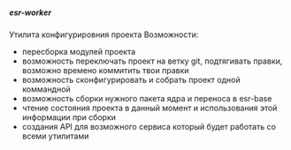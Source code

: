 ##### esr-worker

Утилита конфигурировния проекта
Возможности:
- пересборка модулей проекта
- возможность переключать проект на ветку git, подтягивать правки, возможно времено коммитить твои правки
- возможность сконфигурировать и собрать проект одной коммандной
- возможность сборки нужного пакета ядра и переноса в esr-base
- чтение состояния проекта в данный момент и использования этой информации при сборки
- создания API для возможного сервиса который будет работать со всеми утилитами 